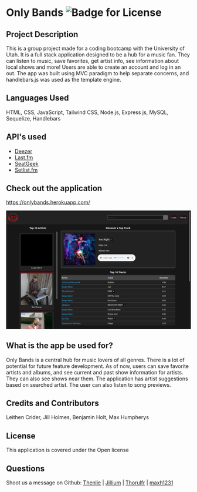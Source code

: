 # Only Bands ![Badge for License](https://img.shields.io/badge/license-GNU-informational)

  
  ## Project Description 
  This is a group project made for a coding bootcamp with the University of Utah. It is a full stack application designed to be a hub for a music fan. They can listen to music, save favorites, get artist info, see information about local shows and more! Users are able to create an account and log in an out. The app was built using MVC paradigm to help separate concerns, and handlebars.js was used as the template engine. 

  
  ## Languages Used 
  HTML, CSS, JavaScript, Tailwind CSS, Node.js, Express js, MySQL, Sequelize, Handlebars

  ## API's used
  * [Deezer](https://developers.deezer.com/api)
  * [Last.fm](https://www.last.fm/api#getting-started)
  * [SeatGeek](https://platform.seatgeek.com/)
  * [Setlist.fm](https://api.setlist.fm/docs/1.0/index.html)


  ## Check out the application
  https://onlybands.herokuapp.com/

  <img src="./public/assets/screenshot.png">

  ## What is the app be used for? 
  Only Bands is a central hub for music lovers of all genres. There is a lot of potential for future feature development. As of now, users can save favorite artists and albums, and see current and past show information for artists. They can also see shows near them. The application has artist suggestions based on searched artist. The user can also listen to song previews. 

  ## Credits and Contributors 
  Leithen Crider, Jill Holmes, Benjamin Holt, Max Humpherys

  ## License
  This application is covered under the Open license


  ## Questions

 Shoot us a message on Github: [Thenlie](https://github.com/Thenlie) | [Jillium](https://github.com/Jillium) | [Thorulfr](https://github.com/Thorulfr) | [maxh1231](https://github.com/maxh1231)
